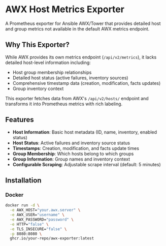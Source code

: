 # AWX Host Metrics Exporter

A Prometheus exporter for Ansible AWX/Tower that provides detailed host and group metrics not available in the default AWX metrics endpoint.

## Why This Exporter?

While AWX provides its own metrics endpoint (`/api/v2/metrics`), it lacks detailed host-level information including:
- Host group membership relationships
- Detailed host status (active failures, inventory sources)
- Comprehensive timestamp data (creation, modification, facts updates)
- Group inventory context

This exporter fetches data from AWX's `/api/v2/hosts/` endpoint and transforms it into Prometheus metrics with rich labeling.

## Features

- **Host Information**: Basic host metadata (ID, name, inventory, enabled status)
- **Host Status**: Active failures and inventory source status
- **Timestamps**: Creation, modification, and facts update times
- **Group Membership**: Which hosts belong to which groups
- **Group Information**: Group names and inventory context
- **Configurable Scraping**: Adjustable scrape interval (default: 5 minutes)

## Installation

### Docker

```bash
docker run -d \
  -e AWX_HOST="your.awx.server" \
  -e AWX_USER="username" \
  -e AWX_PASSWORD="password" \
  -e HTTP="false" \
  -e TLS_INSECURE="false" \
  -p 8080:8080 \
  ghcr.io/your-repo/awx-exporter:latest


  